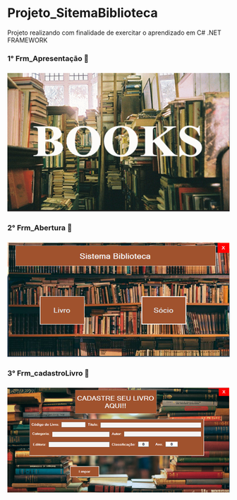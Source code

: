 # Projeto_SitemaBiblioteca

 Projeto realizando com finalidade de exercitar o aprendizado em C# .NET FRAMEWORK

<h3>1° Frm_Apresentação 📸<h3>

<img src="Imagens/Frm_apresentação.png" alt="imagem apresentação">

<h3>2° Frm_Abertura 📸<h3>

<img src="Imagens/Frm_abertura.png" alt="imagem abertura">

<h3>3° Frm_cadastroLivro 📸<h3>

<img src="Imagens/Frm_cadastroLivros.png" alt="imagem abertura">
